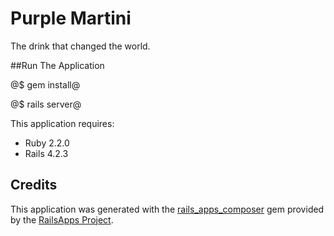 Purple Martini
================

The drink that changed the world.

##Run The Application

@$ gem install@

@$ rails server@


This application requires:

- Ruby 2.2.0
- Rails 4.2.3

Credits
-------

This application was generated with the [rails_apps_composer](https://github.com/RailsApps/rails_apps_composer) gem
provided by the [RailsApps Project](http://railsapps.github.io/).